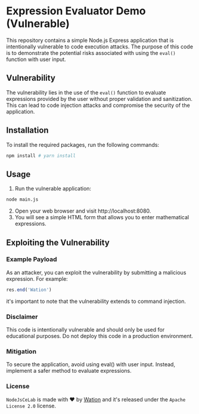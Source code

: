 # Expression Evaluator Demo (Vulnerable)

This repository contains a simple Node.js Express application that is intentionally vulnerable to code execution attacks. The purpose of this code is to demonstrate the potential risks associated with using the `eval()` function with user input.

## Vulnerability

The vulnerability lies in the use of the `eval()` function to evaluate expressions provided by the user without proper validation and sanitization. This can lead to code injection attacks and compromise the security of the application.

## Installation

To install the required packages, run the following commands:

```bash
npm install # yarn install
```

## Usage
1. Run the vulnerable application:

```bash
node main.js
```
2. Open your web browser and visit http://localhost:8080.
3. You will see a simple HTML form that allows you to enter mathematical expressions.

## Exploiting the Vulnerability
### Example Payload

As an attacker, you can exploit the vulnerability by submitting a malicious expression. For example:

```js
res.end('Wation')
```

it's important to note that the vulnerability extends to command injection.

### Disclaimer

This code is intentionally vulnerable and should only be used for educational purposes. Do not deploy this code in a production environment.

### Mitigation

To secure the application, avoid using eval() with user input. Instead, implement a safer method to evaluate expressions.

### License

`NodeJsCeLab` is made with ♥  by [Wation](https://github.com/TheWation) and it's released under the `Apache License 2.0` license.